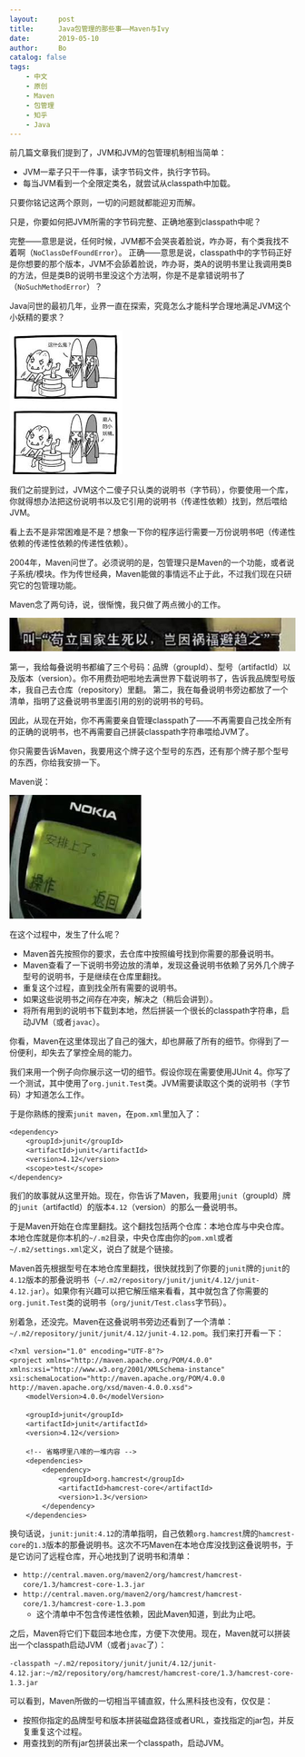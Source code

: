 ```yaml
---
layout:     post
title:      Java包管理的那些事——Maven与Ivy
date:       2019-05-10
author:     Bo 
catalog: false
tags:
    - 中文
    - 原创
    - Maven
    - 包管理
    - 知乎
    - Java
---
```


前几篇文章我们提到了，JVM和JVM的包管理机制相当简单：

- JVM一辈子只干一件事，读字节码文件，执行字节码。
- 每当JVM看到一个全限定类名，就尝试从classpath中加载。

只要你铭记这两个原则，一切的问题就都能迎刃而解。

只是，你要如何把JVM所需的字节码完整、正确地塞到classpath中呢？

完整——意思是说，任何时候，JVM都不会哭丧着脸说，咋办哥，有个类我找不着啊（`NoClassDefFoundError`）。
正确——意思是说，classpath中的字节码正好是你想要的那个版本，JVM不会舔着脸说，咋办哥，类A的说明书里让我调用类B的方法，但是类B的说明书里没这个方法啊，你是不是拿错说明书了（`NoSuchMethodError`）？

Java问世的最初几年，业界一直在探索，究竟怎么才能科学合理地满足JVM这个小妖精的要求？

![1](/img/morendexiaoyaojing.jpg)

我们之前提到过，JVM这个二傻子只认类的说明书（字节码），你要使用一个库，你就得想办法把这份说明书以及它引用的说明书（传递性依赖）找到，然后喂给JVM。

看上去不是非常困难是不是？想象一下你的程序运行需要一万份说明书吧（传递性依赖的传递性依赖的传递性依赖）。

2004年，Maven问世了。必须说明的是，包管理只是Maven的一个功能，或者说子系统/模块。作为传世经典，Maven能做的事情远不止于此，不过我们现在只研究它的包管理功能。

Maven念了两句诗，说，很惭愧，我只做了两点微小的工作。

![1](/img/gouli.png)

第一，我给每叠说明书都编了三个号码：品牌（groupId）、型号（artifactId）以及版本（version）。你不用费劲吧啦地去满世界下载说明书了，告诉我品牌型号版本，我自己去仓库（repository）里翻。
第二，我在每叠说明书旁边都放了一个清单，指明了这叠说明书里面引用的别的说明书的号码。

因此，从现在开始，你不再需要亲自管理classpath了——不再需要自己找全所有的正确的说明书，也不再需要自己拼装classpath字符串喂给JVM了。

你只需要告诉Maven，我要用这个牌子这个型号的东西，还有那个牌子那个型号的东西，你给我安排一下。

Maven说：

![1](/img/anpaishangle.jpg)

在这个过程中，发生了什么呢？

- Maven首先按照你的要求，去仓库中按照编号找到你需要的那叠说明书。
- Maven查看了一下说明书旁边放的清单，发现这叠说明书依赖了另外几个牌子型号的说明书，于是继续在仓库里翻找。
- 重复这个过程，直到找全所有需要的说明书。
- 如果这些说明书之间存在冲突，解决之（稍后会讲到）。
- 将所有用到的说明书下载到本地，然后拼装一个很长的classpath字符串，启动JVM（或者`javac`）。

你看，Maven在这里体现出了自己的强大，却也屏蔽了所有的细节。你得到了一份便利，却失去了掌控全局的能力。

我们来用一个例子向你展示这一切的细节。假设你现在需要使用JUnit 4。你写了一个测试，其中使用了`org.junit.Test`类。JVM需要读取这个类的说明书（字节码）才知道怎么工作。

于是你熟练的搜索`junit maven`，在`pom.xml`里加入了：

```
<dependency>
    <groupId>junit</groupId>
    <artifactId>junit</artifactId>
    <version>4.12</version>
    <scope>test</scope>
</dependency>
```

我们的故事就从这里开始。现在，你告诉了Maven，我要用`junit`（groupId）牌的`junit`（artifactId）的版本`4.12`（version）的那么一叠说明书。

于是Maven开始在仓库里翻找。这个翻找包括两个仓库：本地仓库与中央仓库。本地仓库就是你本机的`~/.m2`目录，中央仓库由你的`pom.xml`或者`~/.m2/settings.xml`定义，说白了就是个链接。

Maven首先根据型号在本地仓库里翻找，很快就找到了你要的`junit`牌的`junit`的`4.12`版本的那叠说明书（`~/.m2/repository/junit/junit/4.12/junit-4.12.jar`）。如果你有兴趣可以把它解压缩来看看，其中就包含了你需要的`org.junit.Test`类的说明书（`org/junit/Test.class`字节码）。

别着急，还没完。Maven在这叠说明书旁边还看到了一个清单：`~/.m2/repository/junit/junit/4.12/junit-4.12.pom`。我们来打开看一下：

```
<?xml version="1.0" encoding="UTF-8"?>
<project xmlns="http://maven.apache.org/POM/4.0.0" xmlns:xsi="http://www.w3.org/2001/XMLSchema-instance" xsi:schemaLocation="http://maven.apache.org/POM/4.0.0 http://maven.apache.org/xsd/maven-4.0.0.xsd">
    <modelVersion>4.0.0</modelVersion>

    <groupId>junit</groupId>
    <artifactId>junit</artifactId>
    <version>4.12</version>

    <!-- 省略啰里八嗦的一堆内容 -->
    <dependencies>
        <dependency>
            <groupId>org.hamcrest</groupId>
            <artifactId>hamcrest-core</artifactId>
            <version>1.3</version>
        </dependency>
    </dependencies>
```

换句话说，`junit:junit:4.12`的清单指明，自己依赖`org.hamcrest`牌的`hamcrest-core`的`1.3`版本的那叠说明书。这次不巧Maven在本地仓库没找到这叠说明书，于是它访问了远程仓库，开心地找到了说明书和清单：

- `http://central.maven.org/maven2/org/hamcrest/hamcrest-core/1.3/hamcrest-core-1.3.jar`
- `http://central.maven.org/maven2/org/hamcrest/hamcrest-core/1.3/hamcrest-core-1.3.pom`
  - 这个清单中不包含传递性依赖，因此Maven知道，到此为止吧。

之后，Maven将它们下载回本地仓库，方便下次使用。现在，Maven就可以拼装出一个classpath启动JVM（或者`javac`了）：

`-classpath ~/.m2/repository/junit/junit/4.12/junit-4.12.jar:~/m2/repository/org/hamcrest/hamcrest-core/1.3/hamcrest-core-1.3.jar`

可以看到，Maven所做的一切相当平铺直叙，什么黑科技也没有，仅仅是：

- 按照你指定的品牌型号和版本拼装磁盘路径或者URL，查找指定的jar包，并反复重复这个过程。
- 用查找到的所有jar包拼装出来一个classpath，启动JVM。
